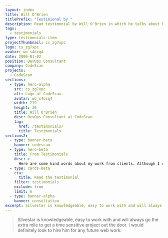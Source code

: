 ```yaml
---
layout: index
title: Will O'Brien
titlePrefix: "Testimional by "
description: Read testimonial by Will O'Brien in which he talks about his positive experience in working with Silvestar Bistrović.
tags:
  - testimonials
type: testimonials-item
projectThumbnail: cs_zg7xpc
logo: cs_zg7xpc
avatar: wo_s4ocq4
date: 2006-01-02
position: DevOps Consultant
company: CodeScan
projects:
  - CodeScan
sections:
  - type: hero-alpha
    src: cs_zg7xpc
    alt: Logo of CodeScan.
    avatar: wo_s4ocq4
    width: 219
    height: 30
    title: Will O'Brien
    desc: DevOps Consultant at CodeScan
    tag:
      href: /testimonials/
      title: Testimonials
sections2:
  - type: banner-beta
    banner: codescan
  - type: hero-beta
    title: From Testimonials
    desc: >-
      Here are some kind words about my work from clients. Although I collaborated with clients from more than 10 countries, most of them came from **The United States**.
  - type: cards-beta
    cta:
      title: Read the testimonial
    filter: testimonials
    exclude: true
    limit: 6
  - type: banner-alpha
    banner: consultation
excerpt: Silvestar is knowledgeable, easy to work with and will always go the extra mile...
---
```


> Silvestar is knowledgeable, easy to work with and will always go the extra mile to get a time sensitive project out the door. I would definitely look to hire him for any future web work.

